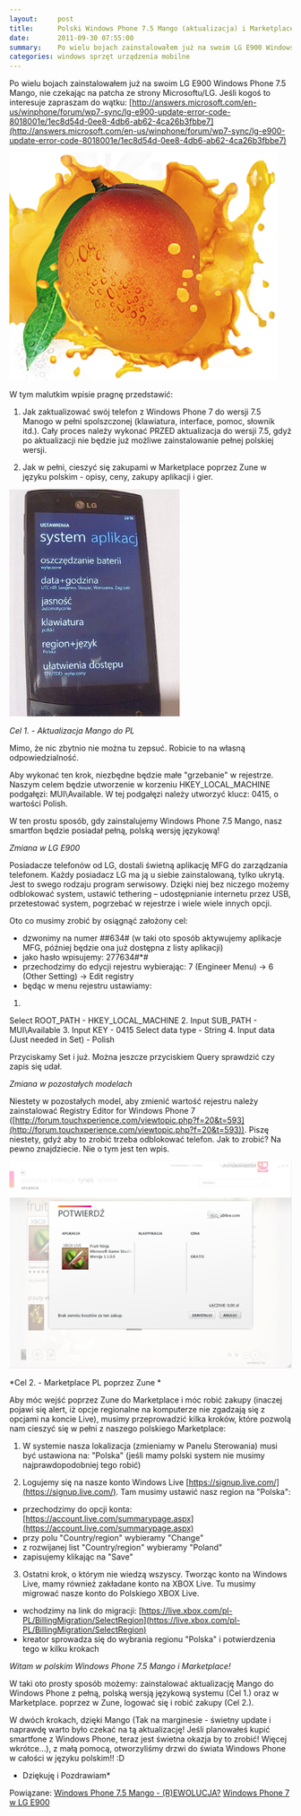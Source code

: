 ```yaml
---
layout:     post
title:      Polski Windows Phone 7.5 Mango (aktualizacja) i Marketplace via Zune
date:       2011-09-30 07:55:00
summary:    Po wielu bojach zainstalowałem już na swoim LG E900 Windows Phone 7.5 Mango, nie czekając na patcha ze strony Microsoftu/LG. Jeśli kogoś to interesuje zapraszam do wątku — http — //answers.microsoft.com/en-us/winphone/forum/wp7-sync/lg-e900-upd... W tym malutkim wpisie pragnę przedstawić — 1. Jak zaktuali...
categories: windows sprzęt urządzenia mobilne
---
```




Po wielu bojach zainstalowałem już na swoim LG E900 Windows Phone 7.5 Mango, nie czekając na patcha ze strony Microsoftu/LG. Jeśli kogoś to interesuje zapraszam do wątku:
[http://answers.microsoft.com/en-us/winphone/forum/wp7-sync/lg-e900-update-error-code-8018001e/1ec8d54d-0ee8-4db6-ab62-4ca26b3fbbe7](http://answers.microsoft.com/en-us/winphone/forum/wp7-sync/lg-e900-update-error-code-8018001e/1ec8d54d-0ee8-4db6-ab62-4ca26b3fbbe7)



![desk](https://raw.githubusercontent.com/djfoxer/djfoxer.github.io/master/_img/2011-9-30-_167_/g_-_608x405_-_-_28084x20110929233142_1.png)

 

W tym malutkim wpisie pragnę przedstawić:
1. Jak zaktualizować swój telefon z Windows Phone 7 do wersji 7.5 Manogo w pełni spolszczonej (klawiatura, interface, pomoc, słownik itd.). Cały proces należy wykonać PRZED aktualizacja do wersji 7.5, gdyż po aktualizacji nie będzie już możliwe zainstalowanie pełnej polskiej wersji.

2. Jak w pełni, cieszyć się zakupami w Marketplace poprzez Zune w języku polskim - opisy, ceny, zakupy aplikacji i gier.



![desk](https://raw.githubusercontent.com/djfoxer/djfoxer.github.io/master/_img/2011-9-30-_167_/g_-_608x405_-_-_28084x20110929233142_3.JPG)

 

 *Cel 1. - Aktualizacja Mango do PL* 

Mimo, że nic zbytnio nie można tu zepsuć. Robicie to na własną odpowiedzialność. 

Aby wykonać ten krok, niezbędne będzie małe "grzebanie" w rejestrze. Naszym celem będzie utworzenie w korzeniu HKEY_LOCAL_MACHINE podgałęzi: MUI\Available. W tej podgałęzi należy utworzyć klucz: 0415, o wartości Polish. 

W ten prostu sposób, gdy zainstalujemy Windows Phone 7.5 Mango, nasz smartfon będzie posiadał pełną, polską wersję językową!


 *Zmiana w LG E900* 

Posiadacze telefonów od LG, dostali świetną aplikację MFG do zarządzania telefonem. Każdy posiadacz LG ma ją u siebie zainstalowaną, tylko ukrytą.  Jest to swego rodzaju program serwisowy. Dzięki niej bez niczego możemy odblokować system, ustawić tethering – udostępnianie internetu przez USB, przetestować system, pogrzebać w rejestrze i wiele wiele innych opcji. 

Oto co musimy zrobić by osiągnąć założony cel:
- dzwonimy na numer ##634# (w taki oto sposób aktywujemy aplikacje MFG, później będzie ona już dostępna z listy aplikacji)
- jako hasło wpisujemy: 277634#*#
- przechodzimy do edycji rejestru wybierając: 7 (Engineer Menu) ->  6 (Other Setting) -> Edit registry
- będąc w menu rejestru ustawiamy:
1.
Select ROOT_PATH - HKEY_LOCAL_MACHINE
2. 
Input SUB_PATH - MUI\Available
3. 
Input KEY - 0415
Select data type - String
4. 
Input data (Just needed in Set) - Polish

Przyciskamy Set i już. Można jeszcze przyciskiem Query sprawdzić czy zapis się udał.


 *Zmiana w pozostałych modelach* 

Niestety w pozostałych model, aby zmienić wartość rejestru należy zainstalować  Registry Editor for Windows Phone 7 ([http://forum.touchxperience.com/viewtopic.php?f=20&t=593](http://forum.touchxperience.com/viewtopic.php?f=20&t=593)). Piszę niestety, gdyż aby to zrobić trzeba odblokować telefon. Jak to zrobić? Na pewno znajdziecie. Nie o tym jest ten wpis.



![desk](https://raw.githubusercontent.com/djfoxer/djfoxer.github.io/master/_img/2011-9-30-_167_/g_-_608x405_-_-_28084x20110929233142_2.png)

 

 *Cel 2. - Marketplace PL poprzez Zune * 

Aby móc wejść poprzez Zune do Marketplace i móc robić zakupy (inaczej pojawi się alert, iż opcje regionalne na komputerze nie zgadzają się z opcjami na koncie Live), musimy przeprowadzić kilka kroków, które pozwolą nam cieszyć się w pełni z naszego polskiego Marketplace:

1. W systemie nasza lokalizacja (zmieniamy w Panelu Sterowania) musi być ustawiona na: "Polska"  (jeśli mamy polski system nie musimy najprawdopodobniej tego robić)

2. Logujemy się na nasze konto Windows Live [https://signup.live.com/](https://signup.live.com/). Tam musimy ustawić nasz region na "Polska":
- przechodzimy do opcji konta: [https://account.live.com/summarypage.aspx](https://account.live.com/summarypage.aspx)
- przy polu "Country/region" wybieramy "Change"
- z rozwijanej list "Country/region" wybieramy "Poland"
- zapisujemy klikając na "Save"

3. Ostatni krok, o którym nie wiedzą wszyscy. Tworząc konto na Windows Live, mamy również zakładane konto na XBOX Live. Tu musimy migrować nasze konto do Polskiego XBOX Live.
- wchodzimy na link do migracji: [https://live.xbox.com/pl-PL/BillingMigration/SelectRegion](https://live.xbox.com/pl-PL/BillingMigration/SelectRegion)
- kreator sprowadza się do wybrania regionu "Polska" i potwierdzenia tego w kilku krokach

 *Witam w polskim Windows Phone 7.5 Mango i Marketplace!* 

W taki oto prosty sposób możemy: zainstalować aktualizację Mango do Windows Phone z pełną, polską wersją językową systemu (Cel 1.) oraz w Marketplace.  poprzez w Zune, logować się i robić zakupy (Cel 2.).

W dwóch krokach, dzięki Mango (Tak na marginesie - świetny update i naprawdę warto było czekać na tą aktualizację! Jeśli planowałeś kupić smartfone z Windows Phone, teraz jest świetna okazja by to zrobić! Więcej wkrótce...), z małą pomocą, otworzyliśmy drzwi do świata Windows Phone w całości w języku polskim!! :D



 * Dziękuję i Pozdrawiam* 







Powiązane:
[Windows Phone 7.5 Mango - (R)EWOLUCJA?](http://www.dobreprogramy.pl/djfoxer/Windows-Phone-Mango-REWOLUCJA,28224.html)
[Windows Phone 7 w LG E900](http://www.dobreprogramy.pl/djfoxer/Windows-Phone-w-LG-E,26695.html)


